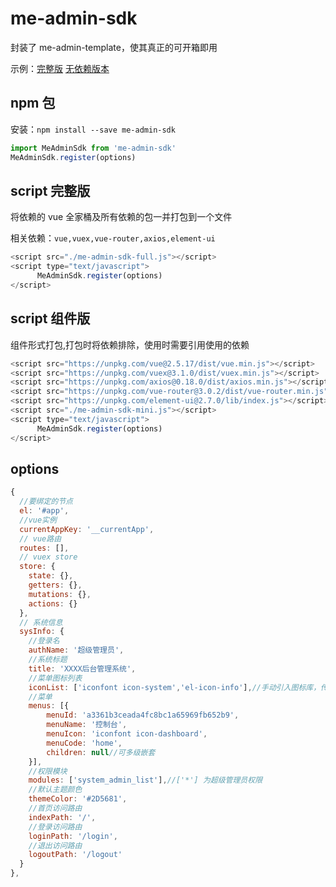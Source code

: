 # me-admin-sdk

封装了 me-admin-template，使其真正的可开箱即用

示例：[完整版](https://yimogit.github.io/me-admin-sdk/example/html/full.html) [无依赖版本](https://yimogit.github.io/me-admin-sdk/example/html/mini.html)

## npm 包

安装：`npm install --save me-admin-sdk`

```js
import MeAdminSdk from 'me-admin-sdk'
MeAdminSdk.register(options)
```

## script 完整版

将依赖的 vue 全家桶及所有依赖的包一并打包到一个文件

相关依赖：`vue,vuex,vue-router,axios,element-ui`

```js
<script src="./me-admin-sdk-full.js"></script>
<script type="text/javascript">
      MeAdminSdk.register(options)
</script>
```

## script 组件版

组件形式打包,打包时将依赖排除，使用时需要引用使用的依赖

```js
<script src="https://unpkg.com/vue@2.5.17/dist/vue.min.js"></script>
<script src="https://unpkg.com/vuex@3.1.0/dist/vuex.min.js"></script>
<script src="https://unpkg.com/axios@0.18.0/dist/axios.min.js"></script>
<script src="https://unpkg.com/vue-router@3.0.2/dist/vue-router.min.js"></script>
<script src="https://unpkg.com/element-ui@2.7.0/lib/index.js"></script>
<script src="./me-admin-sdk-mini.js"></script>
<script type="text/javascript">
      MeAdminSdk.register(options)
</script>
```

## options

```js
{
  //要绑定的节点
  el: '#app',
  //vue实例
  currentAppKey: '__currentApp',
  // vue路由
  routes: [],
  // vuex store
  store: {
    state: {},
    getters: {},
    mutations: {},
    actions: {}
  },
  // 系统信息
  sysInfo: {
    //登录名
    authName: '超级管理员',
    //系统标题
    title: 'XXXX后台管理系统',
    //菜单图标列表
    iconList: ['iconfont icon-system','el-icon-info'],//手动引入图标库，传入其class名
    //菜单
    menus: [{
        menuId: 'a3361b3ceada4fc8bc1a65969fb652b9',
        menuName: '控制台',
        menuIcon: 'iconfont icon-dashboard',
        menuCode: 'home',
        children: null//可多级嵌套
    }],
    //权限模块
    modules: ['system_admin_list'],//['*'] 为超级管理员权限
    //默认主题颜色
    themeColor: '#2D5681',
    //首页访问路由
    indexPath: '/',
    //登录访问路由
    loginPath: '/login',
    //退出访问路由
    logoutPath: '/logout'
  }
},
```
